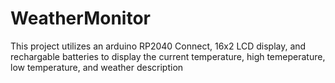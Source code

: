 # WeatherMonitor
 This project utilizes an arduino RP2040 Connect, 16x2 LCD display, and rechargable batteries to display the current temperature, high temeperature, low temperature, and weather description
